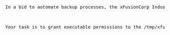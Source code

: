 <pre>
In a bid to automate backup processes, the xFusionCorp Industries sysadmin team has developed a new bash script named xfusioncorp.sh. While the script has been distributed to all necessary servers, it lacks executable permissions on App Server 1 within the Stratos Datacenter.



Your task is to grant executable permissions to the /tmp/xfusioncorp.sh script on App Server 1. Additionally, ensure that all users have the capability to execute it.
</pre>